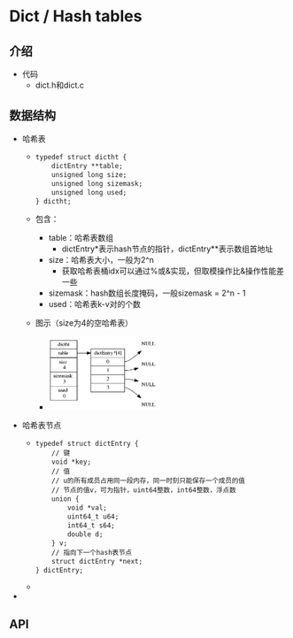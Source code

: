 # Dict / Hash tables

## 介绍

+ 代码
  + dict.h和dict.c

## 数据结构

+ 哈希表

  + ```
    typedef struct dictht {
        dictEntry **table;
        unsigned long size;
        unsigned long sizemask;
        unsigned long used;
    } dictht;
    ```

  + 包含：

    + table：哈希表数组
      + dictEntry*表示hash节点的指针，dictEntry**表示数组首地址
    + size：哈希表大小，一般为2^n
      + 获取哈希表桶idx可以通过%或&实现，但取模操作比&操作性能差一些
    + sizemask：hash数组长度掩码，一般sizemask = 2^n - 1
    + used：哈希表k-v对的个数

  + 图示（size为4的空哈希表）

    + <img src="https://github.com/baozi929/Notes/blob/main/redis/learning-redis/figures/dict_emptyHashTable.png" width="200"/><br/>

+ 哈希表节点

  + ```
    typedef struct dictEntry {
    	// 键
        void *key;
    	// 值
    	// u的所有成员占用同一段内存，同一时刻只能保存一个成员的值
    	// 节点的值v，可为指针，uint64整数，int64整数，浮点数
        union {
            void *val;
            uint64_t u64;
            int64_t s64;
            double d;
        } v;
    	// 指向下一个hash表节点
        struct dictEntry *next;
    } dictEntry;
    ```

  + 

+ 



## API

